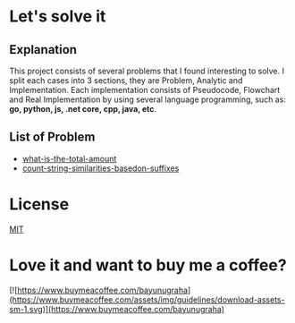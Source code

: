 # Let's solve it

## Explanation

This project consists of several problems that I found interesting to solve. I split each cases into 3 sections, they are Problem, Analytic and Implementation. Each implementation consists of Pseudocode, Flowchart and Real Implementation by using several language programming, such as: **go, python, js, .net core, cpp, java, etc**.

## List of Problem

- [what-is-the-total-amount](./what-is-the-total-amount)
- [count-string-similarities-basedon-suffixes](./count-string-similarities-basedon-suffixes)

# License

[MIT](./LICENSE)

# Love it and want to buy me a coffee?

[![https://www.buymeacoffee.com/bayunugraha](https://www.buymeacoffee.com/assets/img/guidelines/download-assets-sm-1.svg)](https://www.buymeacoffee.com/bayunugraha)
